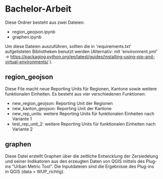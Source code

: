 # Bachelor-Arbeit
Diese Ordner besteht aus zwei Dateien:
- region_geojson.ipynb
- graphen.ipynb

Um diese Dateien auszuführen, sollten die in 'requirements.txt' aufgelisteten Bibliotheken benutzt werden (Alternativ: mit 'environment.yml' -> https://packaging.python.org/en/latest/guides/installing-using-pip-and-virtual-environments/ ).


## region_geojson
Diese File macht neue Reporting Units für Regionen, Kantone sowie weitere funktionalen Einheiten. Es besteht aus vier verschiedenen Funktionen:
- new_region_geojson: Reporting Unit der Regionen
- new_kanton_geojson: Reporting Unit der Kantone
- new_rep_units: weitere Reporting Units für funktionalen Einheiten nach Variante 1
- test_rep_unit_2: weitere Reporting Units für funktionalen Einheiten nach Variante 2


## graphen
Diese Datei erstellt Graphen über die zeitliche Entwicklung der Zersiedelung und seiner Indikatoren aus den erzeugten Daten von QGIS mittels des Plug-ins "Urban Metric Tool". Die Inputdateien sind die Ergebnisse des Plug-ins in QGIS (data > WUP_richtig).



